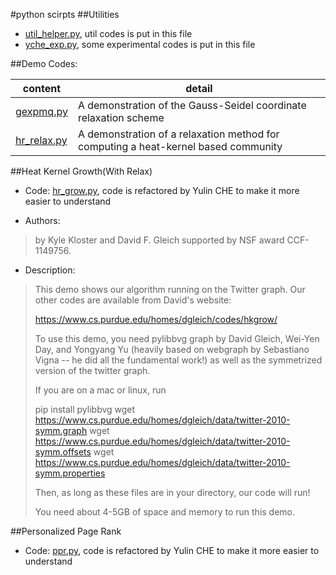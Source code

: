 #python scirpts 
##Utilities
- [util_helper.py](main_files/util_helper.py), util codes is put in this file
- [yche_exp.py](demo_files/yche_exp.py), some experimental codes is put in this file

##Demo Codes: 

content | detail
--- | ---
[gexpmq.py](demo_files/gexpmq.py) | A demonstration of the Gauss-Seidel coordinate relaxation scheme
[hr_relax.py](demo_files/hr_relax.py) | A demonstration of a relaxation method for computing a heat-kernel based community


##Heat Kernel Growth(With Relax)
- Code: [hr_grow.py](main_files/hr_grow.py), code is refactored by Yulin CHE to make it more easier to understand

- Authors:

> by Kyle Kloster and David F. Gleich
> supported by NSF award CCF-1149756.

- Description:

> This demo shows our algorithm running on the Twitter graph.
> Our other codes are available from David's website:
>
>   https://www.cs.purdue.edu/homes/dgleich/codes/hkgrow/
>
> To use this demo, you need pylibbvg graph by David Gleich, Wei-Yen Day, and
> Yongyang Yu (heavily based on webgraph by Sebastiano Vigna -- he did all the
> fundamental work!) as well as the symmetrized version of the twitter graph.
>
> If you are on a mac or linux, run
>
>   pip install pylibbvg
>   wget https://www.cs.purdue.edu/homes/dgleich/data/twitter-2010-symm.graph
>   wget https://www.cs.purdue.edu/homes/dgleich/data/twitter-2010-symm.offsets
>   wget https://www.cs.purdue.edu/homes/dgleich/data/twitter-2010-symm.properties
>
> Then, as long as these files are in your directory, our code will run!
>
> You need about 4-5GB of space and memory to run this demo.

##Personalized Page  Rank
- Code: [ppr.py](main_files/ppr.py), code is refactored by Yulin CHE to make it more easier to understand